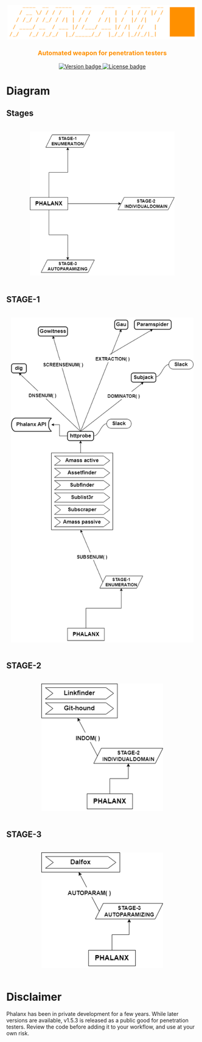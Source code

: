 <div align="center">
  <a href="https://github.com/ahzsec/phalanx">
    <img src="preview/logo.png" alt="Phalanx Logo" width="500">
  </a>
  <h3 align="center" style="color:#ff9000;">Automated weapon for penetration testers</h3>

  <p align="center">
    <a href="https://github.com/ahzsec/phalanx">
        <img src="https://img.shields.io/badge/Version-1.0.0-e88300" alt="Version badge" width="75">
    </a>
    <a href="https://github.com/ahzsec/phalanx/blob/main/LICENSE.md">
        <img src="https://img.shields.io/badge/License-MIT-e88300" alt="License badge" width="75">
    </a>
  </p>
</div>

# Diagram
## Stages
<div align="center">
    </br>
    <img src="preview/stages.png" alt="Stages" width="380">
    </br>
    </br>
</div>

## STAGE-1

<div align="center">
    </br>
    <img src="preview/stage-1.png" alt="Stage 1" width="480">
    </br>
    </br>
</div>

## STAGE-2

<div align="center">
    </br>
    <img src="preview/stage-2.png" alt="Stage 2" width="320">
    </br>
    </br>
</div>

## STAGE-3

<div align="center">
    </br>
    <img src="preview/stage-3.png" alt="Stage 3" width="320">
    </br>
    </br>
</div>

# Disclaimer
Phalanx has been in private development for a few years. While later versions are available, v1.5.3 is released as a public good for penetration testers. Review the code before adding it to your workflow, and use at your own risk.